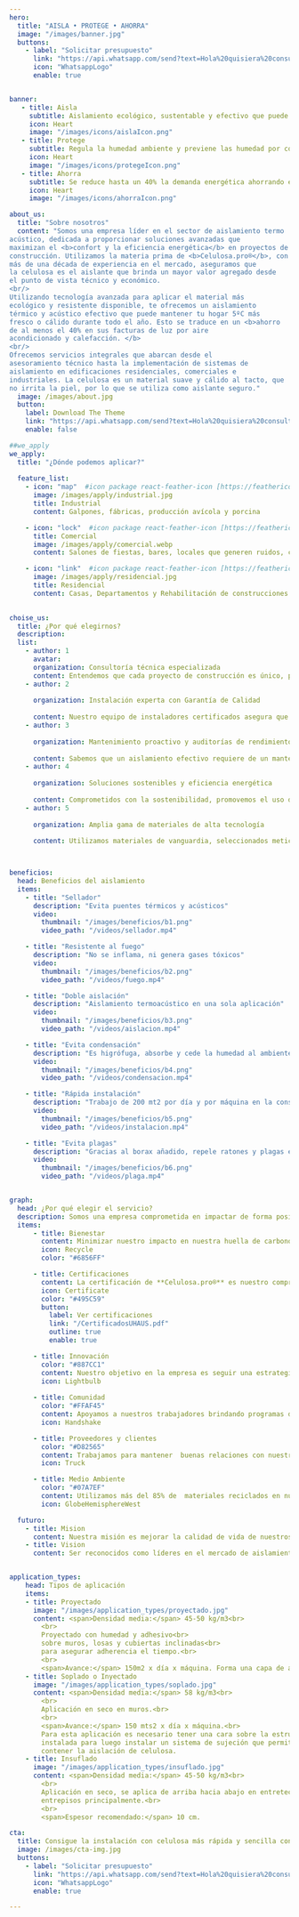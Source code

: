 ```yaml
---
hero:
  title: "AISLA • PROTEGE • AHORRA"
  image: "/images/banner.jpg"
  buttons:
    - label: "Solicitar presupuesto"
      link: "https://api.whatsapp.com/send?text=Hola%20quisiera%20consultar%20sobre%20&phone=5492216148901"
      icon: "WhatsappLogo"
      enable: true


banner:
   - title: Aisla
     subtitle: Aislamiento ecológico, sustentable y efectivo que puede mantener tu hogar confortable durante todo el año.
     icon: Heart  
     image: "/images/icons/aislaIcon.png"
   - title: Protege
     subtitle: Regula la humedad ambiente y previene las humedad por condensación evitando asi, la aparición de hongos y moho.
     icon: Heart  
     image: "/images/icons/protegeIcon.png"
   - title: Ahorra
     subtitle: Se reduce hasta un 40% la demanda energética ahorrando en facturas de luz y gas.
     icon: Heart  
     image: "/images/icons/ahorraIcon.png"

about_us:
  title: "Sobre nosotros"
  content: "Somos una empresa líder en el sector de aislamiento termo
acústico, dedicada a proporcionar soluciones avanzadas que
maximizan el <b>confort y la eficiencia energética</b> en proyectos de
construcción. Utilizamos la materia prima de <b>Celulosa.pro®</b>, con
más de una década de experiencia en el mercado, aseguramos que
la celulosa es el aislante que brinda un mayor valor agregado desde
el punto de vista técnico y económico.
<br/>
Utilizando tecnología avanzada para aplicar el material más
ecológico y resistente disponible, te ofrecemos un aislamiento
térmico y acústico efectivo que puede mantener tu hogar 5ºC más
fresco o cálido durante todo el año. Esto se traduce en un <b>ahorro
de al menos el 40% en sus facturas de luz por aire
acondicionado y calefacción. </b>
<br/>
Ofrecemos servicios integrales que abarcan desde el
asesoramiento técnico hasta la implementación de sistemas de
aislamiento en edificaciones residenciales, comerciales e
industriales. La celulosa es un material suave y cálido al tacto, que
no irrita la piel, por lo que se utiliza como aislante seguro."
  image: /images/about.jpg
  button:
    label: Download The Theme
    link: "https://api.whatsapp.com/send?text=Hola%20quisiera%20consultar%20sobre%20&phone=5492216148901"
    enable: false

##we_apply
we_apply:
  title: "¿Dónde podemos aplicar?"
  
  feature_list:
    - icon: "map"  #icon package react-feather-icon [https://feathericons.com/]
      image: /images/apply/industrial.jpg
      title: Industrial
      content: Galpones, fábricas, producción avícola y porcina

    - icon: "lock"  #icon package react-feather-icon [https://feathericons.com/]
      title: Comercial
      image: /images/apply/comercial.webp
      content: Salones de fiestas, bares, locales que generen ruidos, coworking, oficinas, hotelería

    - icon: "link"  #icon package react-feather-icon [https://feathericons.com/]
      image: /images/apply/residencial.jpg
      title: Residencial
      content: Casas, Departamentos y Rehabilitación de construcciones
    

choise_us:
  title: ¿Por qué elegirnos?
  description: 
  list:
    - author: 1
      avatar: 
      organization: Consultoría técnica especializada 
      content: Entendemos que cada proyecto de construcción es único, por lo que ofrecemos un servicio de consultoría personalizado. Nuestros  técnicos altamente calificados trabajan en estrecha colaboración con arquitectos, contratistas y propietarios para analizar las características del entorno, las normativas locales y los requisitos específicos de confort. Esto nos permite diseñar soluciones a medida que garantizan un aislamiento térmico y acústico óptimo.
    - author: 2
      
      organization: Instalación experta con Garantía de Calidad
      
      content: Nuestro equipo de instaladores certificados asegura que cada material sea aplicado con precisión, siguiendo estrictos protocolos de calidad. La atención al detalle en cada etapa del proceso garantiza que nuestros sistemas de aislamiento funcionen de manera óptima, evitando puentes térmicos y minimizando la propagación de vibraciones y ruidos estructurales.
    - author: 3
      
      organization: Mantenimiento proactivo y auditorías de rendimiento
      
      content: Sabemos que un aislamiento efectivo requiere de un mantenimiento adecuado. Ofrecemos programas de mantenimiento preventivo y auditorías regulares para asegurar que los sistemas de aislamiento mantengan su eficiencia a lo largo del tiempo. Nuestro servicio incluye la evaluación continua del rendimiento térmico y acústico, con recomendaciones para optimizar o actualizar los sistemas según sea necesario.
    - author: 4
      
      organization: Soluciones sostenibles y eficiencia energética
      
      content: Comprometidos con la sostenibilidad, promovemos el uso de materiales reciclados y técnicas de instalación que contribuyen a la reducción de la huella de carbono. Nuestras soluciones no solo mejoran el confort interior, sino que también permiten una significativa reducción en el consumo energético, reflejándose en menores costos operativos y un impacto positivo en el medio ambiente.
    - author: 5
      
      organization: Amplia gama de materiales de alta tecnología
      
      content: Utilizamos materiales de vanguardia, seleccionados meticulosamente para ofrecer el mejor rendimiento en cada aplicación. Como la celulosa proyectada y  fibras minerales.    



beneficios: 
  head: Beneficios del aislamiento
  items:
    - title: "Sellador"
      description: "Evita puentes térmicos y acústicos"
      video:
        thumbnail: "/images/beneficios/b1.png"
        video_path: "/videos/sellador.mp4"

    - title: "Resistente al fuego"
      description: "No se inflama, ni genera gases tóxicos"
      video:
        thumbnail: "/images/beneficios/b2.png"
        video_path: "/videos/fuego.mp4"

    - title: "Doble aislación"
      description: "Aislamiento termoacústico en una sola aplicación"
      video:
        thumbnail: "/images/beneficios/b3.png"
        video_path: "/videos/aislacion.mp4"

    - title: "Evita condensación"
      description: "Es higrófuga, absorbe y cede la humedad al ambiente logrando regular la condensación, 100% antihongos."
      video:
        thumbnail: "/images/beneficios/b4.png"
        video_path: "/videos/condensacion.mp4"

    - title: "Rápida instalación"
      description: "Trabajo de 200 mt2 por día y por máquina en la construcción"
      video:
        thumbnail: "/images/beneficios/b5.png"
        video_path: "/videos/instalacion.mp4"

    - title: "Evita plagas"
      description: "Gracias al borax añadido, repele ratones y plagas en general"
      video:
        thumbnail: "/images/beneficios/b6.png"
        video_path: "/videos/plaga.mp4"


graph:
  head: ¿Por qué elegir el servicio?
  description: Somos una empresa comprometida en impactar de forma positiva en nuestra comunidad, el medio ambiente y en nuestros empleados. Todos los días debemos esforzarnos por ser mejores personas, ya que todos compartimos este mundo como seres humanos.
  items:
      - title: Bienestar
        content: Minimizar nuestro impacto en nuestra huella de carbono utilizando al menos un 85% de materias primas recicladas, adoptando prácticas de reutilización y reciclaje.
        icon: Recycle  
        color: "#6856FF"

      - title: Certificaciones
        content: La certificación de **Celulosa.pro®** es nuestro compromiso con la sustentabilidad y sostenibilidad.
        icon: Certificate 
        color: "#495C59"
        button:
          label: Ver certificaciones
          link: "/CertificadosUHAUS.pdf"
          outline: true
          enable: true    

      - title: Innovación  
        color: "#887CC1"      
        content: Nuestro objetivo en la empresa es seguir una estrategia de sostenibilidad empresarial. Contamos con un equipo directivo muy preparado que fomenta la innovación y la mejora constante de nuestras operaciones.
        icon: Lightbulb 
        
      - title: Comunidad
        color: "#FFAF45"        
        content: Apoyamos a nuestros trabajadores brindando programas de aislación térmica gratuita y apoyando a organizaciones locales.
        icon: Handshake  

      - title: Proveedores y clientes
        color: "#D82565"
        content: Trabajamos para mantener  buenas relaciones con nuestros proveedores y clientes, asegurando la calidad de lo que ofrecemos y fomentando prácticas comerciales éticas y sostenibles.
        icon: Truck  

      - title: Medio Ambiente
        color: "#07A7EF"
        content: Utilizamos más del 85% de  materiales reciclados en nuestros productos para reducir nuestro impacto en el medio ambiente, fomentando la reutilización y el reciclaje.
        icon: GlobeHemisphereWest  

  futuro:
    - title: Mision
      content: Nuestra misión es mejorar la calidad de vida de nuestros clientes, proporcionando soluciones de aislamiento que optimizan el confort térmico y acústico, al tiempo que fomentamos la eficiencia energética y la sostenibilidad en cada proyecto que emprendemos.
    - title: Vision
      content: Ser reconocidos como líderes en el mercado de aislamiento termoacústico, ofreciendo innovaciones tecnológicas y servicios personalizados que excedan las expectativas de nuestros clientes y contribuyan a un entorno más silencioso y energéticamente eficiente.


application_types:
    head: Tipos de aplicación
    items: 
    - title: Proyectado
      image: "/images/application_types/proyectado.jpg"
      content: <span>Densidad media:</span> 45-50 kg/m3<br>
        <br>
        Proyectado con humedad y adhesivo<br>
        sobre muros, losas y cubiertas inclinadas<br>
        para asegurar adherencia el tiempo.<br>
        <br>
        <span>Avance:</span> 150m2 x día x máquina. Forma una capa de aislamiento compacta y libre de juntas. Ideal para galpones, contenedores, embarcaciones dado que evita condensación interior.   
    - title: Soplado o Inyectado
      image: "/images/application_types/soplado.jpg"
      content: <span>Densidad media:</span> 58 kg/m3<br>
        <br>
        Aplicación en seco en muros.<br>
        <br>
        <span>Avance:</span> 150 mts2 x día x máquina.<br>
        Para esta aplicación es necesario tener una cara sobre la estructura<br>
        instalada para luego instalar un sistema de sujeción que permita<br>
        contener la aislación de celulosa.
    - title: Insuflado
      image: "/images/application_types/insuflado.jpg"
      content: <span>Densidad media:</span> 45-50 kg/m3<br>
        <br>
        Aplicación en seco, se aplica de arriba hacia abajo en entretechos,<br>
        entrepisos principalmente.<br>
        <br>
        <span>Espesor recomendado:</span> 10 cm.

cta:
  title: Consigue la instalación con celulosa más rápida y sencilla con U HAUS
  image: /images/cta-img.jpg
  buttons:
    - label: "Solicitar presupuesto"
      link: "https://api.whatsapp.com/send?text=Hola%20quisiera%20consultar%20sobre%20&phone=5492216148901"
      icon: "WhatsappLogo"
      enable: true

---
```


